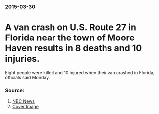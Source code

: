 ### [2015-03-30](/news/2015/03/30/index.md)

# A van crash on U.S. Route 27 in Florida near the town of Moore Haven results in 8 deaths and 10 injuries. 

Eight people were killed and 10 injured when their van crashed in Florida, officials said Monday.


### Source:

1. [NBC News](http://www.nbcnews.com/news/us-news/florida-van-crash-leaves-8-dead-10-injured-n332376)
1. [Cover Image](https://media1.s-nbcnews.com/j/newscms/2015_14/953741/150330-van_crash-1008_fead46f3f025ec7d11dd3befb42a5cea.nbcnews-fp-1200-800.jpg)
